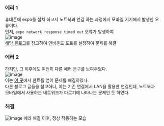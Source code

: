 ### 에러 1
휴대폰에 expo를 설치 하고서 노트북과 연결 하는 과정에서 모바일 기기에서 발생한 오류이다.  
먼저, `expo network response timed out` 오류가 발생하여  
![image](https://user-images.githubusercontent.com/49461207/183029403-9ed61093-705d-4e3b-96b4-a89792e7d714.png)  
[해당 블로그](https://kentakang.com/156)를 참고하여 인바운드 포트를 설정하여 문제를 해결

### 에러 2
하지만, 그 이후에도 여전히 다른 에러 문구를 보여주었다.  
![image](https://user-images.githubusercontent.com/49461207/183030728-b55e4e0a-dcc3-4641-b093-463267f45bcd.png)  
이는 [이 곳](https://okky.kr/article/1143367?note=2653831)에서 힌트를 얻어 문제를 해결하였다.  
다른 블로그 글들을 참고하니, 이는 기존 연결에서 LAN을 활용한 연결인데, 노트북과 모바일에서 사용하는 네트워크가 다르기에 나타나는 문제인 듯 하였다.  


### 해결
![image](https://user-images.githubusercontent.com/49461207/183030449-59b27324-17dc-4e8a-8625-6524cdfd1a79.png)
에러 해결 이후, 정상 작동하는 모습
